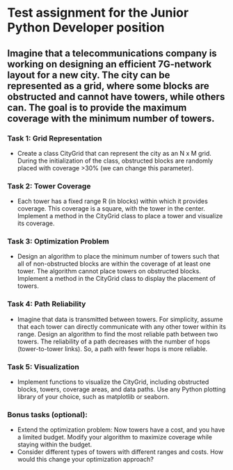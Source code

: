# Test assignment for the Junior Python Developer position

## Imagine that a telecommunications company is working on designing an efficient 7G-network layout for a new city. The city can be represented as a grid, where some blocks are obstructed and cannot have towers, while others can. The goal is to provide the maximum coverage with the minimum number of towers.

### Task 1: Grid Representation
- Create a class CityGrid that can represent the city as an N x M grid. During the initialization of the class, obstructed blocks are randomly placed with coverage >30% (we can change this parameter).

### Task 2: Tower Coverage
- Each tower has a fixed range R (in blocks) within which it provides coverage. This coverage is a square, with the tower in the center.
Implement a method in the CityGrid class to place a tower and visualize its coverage.

### Task 3: Optimization Problem
- Design an algorithm to place the minimum number of towers such that all of non-obstructed blocks are within the coverage of at least one tower. The algorithm cannot place towers on obstructed blocks.
Implement a method in the CityGrid class to display the placement of towers.

### Task 4: Path Reliability
- Imagine that data is transmitted between towers. For simplicity, assume that each tower can directly communicate with any other tower within its range.
Design an algorithm to find the most reliable path between two towers. The reliability of a path decreases with the number of hops (tower-to-tower links). So, a path with fewer hops is more reliable.

### Task 5: Visualization
- Implement functions to visualize the CityGrid, including obstructed blocks, towers, coverage areas, and data paths.
Use any Python plotting library of your choice, such as matplotlib or seaborn.

### Bonus tasks (optional):
- Extend the optimization problem: Now towers have a cost, and you have a limited budget. Modify your algorithm to maximize coverage while staying within the budget.
- Consider different types of towers with different ranges and costs. How would this change your optimization approach?
